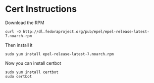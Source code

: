 # Cert Instructions

Download the RPM

	curl -O http://dl.fedoraproject.org/pub/epel/epel-release-latest-7.noarch.rpm

Then install it

	sudo yum install epel-release-latest-7.noarch.rpm
	
Now you can install certbot

	sudo yum install certbot
	sudo certbot
